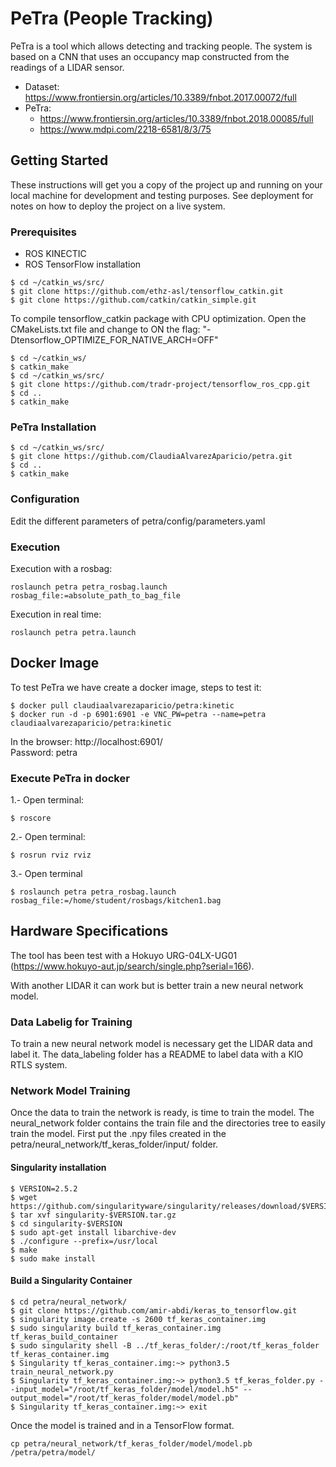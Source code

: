 # PeTra (People Tracking)

PeTra is a tool which allows detecting and tracking people. The system is based on a CNN that uses an occupancy map constructed from the readings of a LIDAR sensor.

* Dataset: https://www.frontiersin.org/articles/10.3389/fnbot.2017.00072/full
* PeTra:
  * https://www.frontiersin.org/articles/10.3389/fnbot.2018.00085/full
  * https://www.mdpi.com/2218-6581/8/3/75

## Getting Started

These instructions will get you a copy of the project up and running on your local machine for development and testing purposes. See deployment for notes on how to deploy the project on a live system.

### Prerequisites

* ROS KINECTIC
* ROS TensorFlow installation
```
$ cd ~/catkin_ws/src/  
$ git clone https://github.com/ethz-asl/tensorflow_catkin.git  
$ git clone https://github.com/catkin/catkin_simple.git
```
To compile tensorflow_catkin package with CPU optimization. Open the CMakeLists.txt file and change to ON the flag: "-Dtensorflow_OPTIMIZE_FOR_NATIVE_ARCH=OFF"

```
$ cd ~/catkin_ws/
$ catkin_make  
$ cd ~/catkin_ws/src/
$ git clone https://github.com/tradr-project/tensorflow_ros_cpp.git
$ cd ..
$ catkin_make
```

### PeTra Installation

 ```
 $ cd ~/catkin_ws/src/  
 $ git clone https://github.com/ClaudiaAlvarezAparicio/petra.git
 $ cd ..  
 $ catkin_make  

 ```
### Configuration
Edit the different parameters of petra/config/parameters.yaml


### Execution

Execution with a rosbag:  
```
roslaunch petra petra_rosbag.launch rosbag_file:=absolute_path_to_bag_file
```
Execution in real time:  
```
roslaunch petra petra.launch
```

## Docker Image   
To test PeTra we have create a docker image, steps to test it:  
```  
$ docker pull claudiaalvarezaparicio/petra:kinetic  
$ docker run -d -p 6901:6901 -e VNC_PW=petra --name=petra claudiaalvarezaparicio/petra:kinetic  
```  
In the browser: http://localhost:6901/  
Password: petra  
  
### Execute PeTra in docker  
1.- Open terminal:   
```
$ roscore  
```
2.- Open terminal:  
```
$ rosrun rviz rviz  
```  
3.- Open terminal  
```
$ roslaunch petra petra_rosbag.launch rosbag_file:=/home/student/rosbags/kitchen1.bag  
```

## Hardware Specifications
The tool has been test with a Hokuyo URG-04LX-UG01 (https://www.hokuyo-aut.jp/search/single.php?serial=166).

With another LIDAR it can work but is better train a new neural network model.

### Data Labelig for Training

To train a new neural network model is necessary get the LIDAR data and label it. The data_labeling folder has a README to label data with a KIO RTLS system.


### Network Model Training

Once the data to train the network is ready, is time to train the model. The neural_network folder contains the train file and the directories tree to easily train the model. First put the .npy files created in the petra/neural_network/tf_keras_folder/input/ folder.

#### Singularity installation

```
$ VERSION=2.5.2  
$ wget https://github.com/singularityware/singularity/releases/download/$VERSION/singularity-$VERSION.tar.gz  
$ tar xvf singularity-$VERSION.tar.gz  
$ cd singularity-$VERSION  
$ sudo apt-get install libarchive-dev  
$ ./configure --prefix=/usr/local  
$ make  
$ sudo make install  

```

#### Build a Singularity Container
```
$ cd petra/neural_network/
$ git clone https://github.com/amir-abdi/keras_to_tensorflow.git  
$ singularity image.create -s 2600 tf_keras_container.img  
$ sudo singularity build tf_keras_container.img tf_keras_build_container  
$ sudo singularity shell -B ../tf_keras_folder/:/root/tf_keras_folder tf_keras_container.img  
$ Singularity tf_keras_container.img:~> python3.5 train_neural_network.py
$ Singularity tf_keras_container.img:~> python3.5 tf_keras_folder.py --input_model="/root/tf_keras_folder/model/model.h5" --output_model="/root/tf_keras_folder/model/model.pb"  
$ Singularity tf_keras_container.img:~> exit  
```

Once the model is trained and in a TensorFlow format.

```
cp petra/neural_network/tf_keras_folder/model/model.pb /petra/petra/model/
```